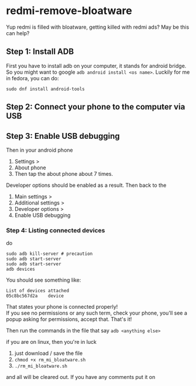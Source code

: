 # redmi-remove-bloatware
Yup redmi is filled with bloatware, getting killed with redmi ads?
May be this can help?

## Step 1: Install ADB
First you have to install adb on your computer, it stands for android bridge. So you might want to google `adb android install <os name>`. 
Luckily for me in fedora, you can do:
```
sudo dnf install android-tools
```

## Step 2: Connect your phone to the computer via USB

## Step 3: Enable USB debugging
Then in your android phone
1. Settings >
2. About phone 
3. Then tap the about phone about 7 times. 

Developer options should be enabled as a result. Then back to the
1. Main settings >
2. Additional settings >
3. Developer options >
4. Enable USB debugging

### Step 4: Listing connected devices
do 
```
sudo adb kill-server # precaution
sudo adb start-server
sudo adb start-server
adb devices
```
You should see something like:
```
List of devices attached
05c8bc567d2a	device
```
That states your phone is connected properly!
<br />
If you see no permissions or any such term, check your phone, you'll see a popup asking for permissions, accept that. That's it!

Then run the commands in the file that say `adb <anything else>`

if you are on linux, then you're in luck
1. just download / save the file
2. `chmod +x rm_mi_bloatware.sh`
3. `./rm_mi_bloatware.sh`

and all will be cleared out. If you have any comments put it on 
